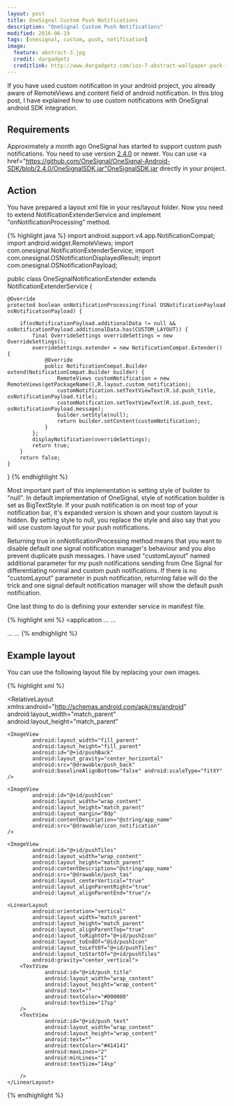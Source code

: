 ```yaml
---
layout: post
title: OneSignal Custom Push Notifications
description: "OneSignal Custom Push Notifications"
modified: 2016-06-19
tags: [onesignal, custom, push, notification]
image:
  feature: abstract-3.jpg
  credit: dargadgetz
  creditlink: http://www.dargadgetz.com/ios-7-abstract-wallpaper-pack-for-iphone-5-and-ipod-touch-retina/
---
```


If you have used custom notification in your android project, you already aware of RemoteViews and content field of android notification. In this blog post,
I have explained how to use custom notifications with OneSignal android SDK integration.

## Requirements

Approximately a month ago OneSignal has started to support custom push notifications. You need to use version <a href="https://github.com/OneSignal/OneSignal-Android-SDK/tree/2.4.0">2.4.0</a> or newer.
You can use <a href="https://github.com/OneSignal/OneSignal-Android-SDK/blob/2.4.0/OneSignalSDK.jar"OneSignalSDK.jar</a> directly in your project.

## Action

You have prepared a layout xml file in your res/layout folder. Now you need to extend NotificationExtenderService and implement "onNotificationProcessing" method.

{% highlight java %}
import android.support.v4.app.NotificationCompat;
import android.widget.RemoteViews;
import com.onesignal.NotificationExtenderService;
import com.onesignal.OSNotificationDisplayedResult;
import com.onesignal.OSNotificationPayload;

public class OneSignalNotificationExtender extends NotificationExtenderService {

    @Override
    protected boolean onNotificationProcessing(final OSNotificationPayload osNotificationPayload) {

        if(osNotificationPayload.additionalData != null && osNotificationPayload.additionalData.has(CUSTOM_LAYOUT)) {
            final OverrideSettings overrideSettings = new OverrideSettings();
            overrideSettings.extender = new NotificationCompat.Extender() {
                @Override
                public NotificationCompat.Builder extend(NotificationCompat.Builder builder) {
                    RemoteViews customNotification = new RemoteViews(getPackageName(),R.layout.custom_notification);
                    customNotification.setTextViewText(R.id.push_title, osNotificationPayload.title);
                    customNotification.setTextViewText(R.id.push_text, osNotificationPayload.message);
                    builder.setStyle(null);
                    return builder.setContent(customNotification);
                }
            };
            displayNotification(overrideSettings);
            return true;
        }
        return false;
    }
}
{% endhighlight %}

Most important part of this implementation is setting style of builder to "null". In default implementation of OneSignal, style of notification builder is set
as BigTextStyle. If your push notification is on most top of your notification bar, it's expanded version is shown and your custom layout is hidden. By setting style to null, you replace
the style and also say that you will use custom layout for your push notifications.

Returning true in onNotificationProcessing method means that you want to disable default one signal notification manager's behaviour and you also prevent duplicate push messages. I have used "customLayout" named
additional parameter for my push notifications sending from One Signal for differentiating normal and custom push notifications. If there is no "customLayout" parameter
in push notification, returning false will do the trick and one signal default notification manager will show the default push notification.

One last thing to do is defining your extender service in manifest file.

{% highlight xml %}
<application
...
...
>
<service
	android:name="net.peakgames.Game.OneSignalNotificationExtender"
	android:exported="false">
	<intent-filter>
		<action android:name="com.onesignal.NotificationExtender" />
	</intent-filter>
</service>
...
...
</application>
{% endhighlight %}

## Example layout 

You can use the following layout file by replacing your own images.

{% highlight xml %}
<?xml version="1.0" encoding="utf-8"?>
<RelativeLayout xmlns:android="http://schemas.android.com/apk/res/android"
                android:layout_width="match_parent"
                android:layout_height="match_parent"
>

    <ImageView
            android:layout_width="fill_parent"
            android:layout_height="fill_parent"
            android:id="@+id/pushBack"
            android:layout_gravity="center_horizontal"
            android:src="@drawable/push_back"
            android:baselineAlignBottom="false" android:scaleType="fitXY"
    />

    <ImageView
            android:id="@+id/pushIcon"
            android:layout_width="wrap_content"
            android:layout_height="match_parent"
            android:layout_margin="8dp"
            android:contentDescription="@string/app_name"
            android:src="@drawable/icon_notification"
    />

    <ImageView
            android:id="@+id/pushTiles"
            android:layout_width="wrap_content"
            android:layout_height="match_parent"
            android:contentDescription="@string/app_name"
            android:src="@drawable/push_tas"
            android:layout_centerVertical="true"
            android:layout_alignParentRight="true"
            android:layout_alignParentEnd="true"/>

    <LinearLayout
            android:orientation="vertical"
            android:layout_width="match_parent"
            android:layout_height="match_parent"
            android:layout_alignParentTop="true"
            android:layout_toRightOf="@+id/pushIcon"
            android:layout_toEndOf="@id/pushIcon"
            android:layout_toLeftOf="@+id/pushTiles"
            android:layout_toStartOf="@+id/pushTiles"
            android:gravity="center_vertical">
        <TextView
                android:id="@+id/push_title"
                android:layout_width="wrap_content"
                android:layout_height="wrap_content"
                android:text=""
                android:textColor="#000000"
                android:textSize="17sp"
        />
        <TextView
                android:id="@+id/push_text"
                android:layout_width="wrap_content"
                android:layout_height="wrap_content"
                android:text=""
                android:textColor="#414141"
                android:maxLines="2"
                android:minLines="1"
                android:textSize="14sp"

        />
    </LinearLayout>

</RelativeLayout>
{% endhighlight %}